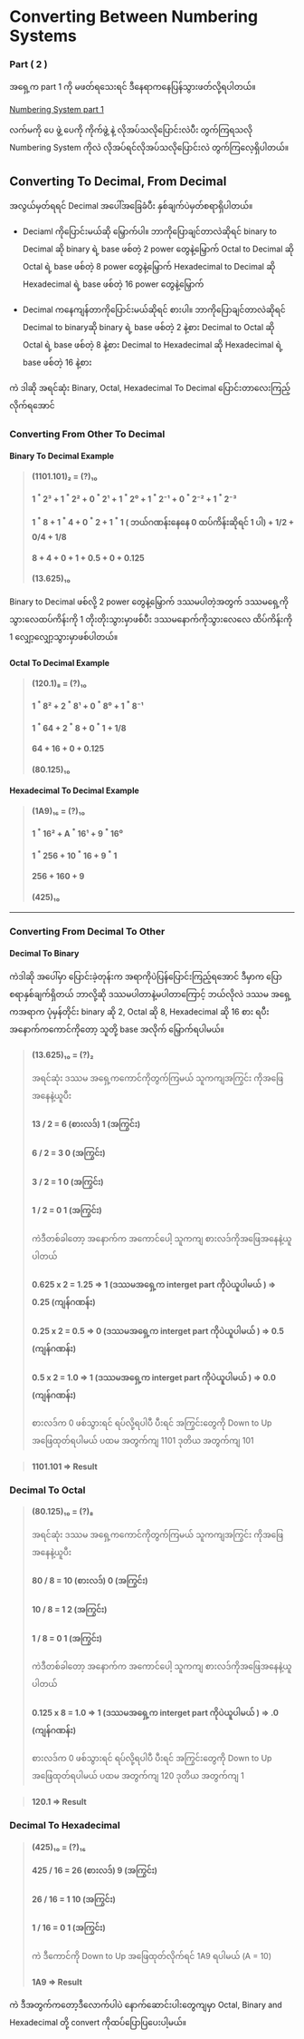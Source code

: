 # Converting Between Numbering Systems

### Part ( 2 )

အရှေ့က part 1 ကို မဖတ်ရသေးရင် ဒီနေရာကနေပြန်သွားဖတ်လို့ရပါတယ်။​

[Numbering System part 1](https://github.com/aungsannphyo/Data-Structure-And-Algorithms/blob/main/section-1/2-number-systems/number-system-part-1.md)

လက်မကို ပေ ဖွဲ့ ပေကို ကိုက်ဖွဲ့ နဲ့ လိုအပ်သလိုပြောင်းလဲပီး တွက်ကြရသလို Numbering System ကိုလဲ လိုအပ်ရင်လိုအပ်သလိုပြောင်းလဲ တွက်ကြလေ့ရှိပါတယ်။

## Converting To Decimal, From Decimal

အလွယ်မှတ်ရရင်  Decimal အပေါ်အခြေခံပီး နှစ်ချက်ပဲမှတ်စရာရှိပါတယ်။

- Deciaml ကိုပြောင်းမယ်ဆို မြှောက်ပါ။ ဘာကိုပြောချင်တာလဲဆိုရင်
    binary to Decimal ဆို binary ရဲ့ base ဖစ်တဲ့ 2 power တွေနဲ့မြှောက်
    Octal to Decimal ဆို Octal ရဲ့ base ဖစ်တဲ့ 8 power တွေနဲ့မြှောက်
    Hexadecimal to Decimal ဆို Hexadecimal ရဲ့ base ဖစ်တဲ့ 16 power တွေနဲ့မြှောက်

- Decimal ကနေကျန်တာကိုပြောင်းမယ်ဆိုရင် စားပါ။ ဘာကိုပြောချင်တာလဲဆိုရင်
    Decimal to binaryဆို binary ရဲ့ base ဖစ်တဲ့ 2  နဲ့စား
    Decimal to Octal ဆို Octal ရဲ့ base ဖစ်တဲ့ 8  နဲ့စား
    Decimal to Hexadecimal ဆို Hexadecimal ရဲ့ base ဖစ်တဲ့ 16  နဲ့စား

ကဲ ဒါဆို အရင်ဆုံး Binary, Octal, Hexadecimal To Decimal ပြောင်းတာလေးကြည့်လိုက်ရအောင်

### Converting From Other To Decimal

#### Binary To Decimal Example

 > #### (1101.101)₂ = (?)₁₀
 > #### 1 <sup>\*</sup> 2³ + 1 <sup>\*</sup> 2² + 0 <sup>\*</sup> 2¹ + 1 <sup>\*</sup> 2⁰ + 1 <sup>\*</sup> 2⁻¹ + 0 <sup>\*</sup> 2⁻² + 1 <sup>\*</sup> 2⁻³
 > #### 1 <sup>\*</sup> 8 + 1 <sup>\*</sup> 4 + 0 <sup>\*</sup> 2 + 1 <sup>\*</sup> 1 ( ဘယ်ဂဏန်းနေနေ 0 ထပ်ကိန်းဆိုရင် 1 ပါ) +​ 1/2 + 0/4 + 1/8
 > #### 8 + 4 + 0 + 1 + 0.5 + 0 + 0.125
 > #### (13.625)₁₀ 

Binary to Decimal ဖစ်လို့ 2 power တွေနဲ့မြှောက် ဒဿမပါတဲ့အတွက် ဒဿမရှေ့ကိုသွားလေထပ်ကိန်းကို 1 တိုးတိုးသွားမှာဖစ်ပီး ဒဿမနောက်ကိုသွားလေလေ ထိပ်ကိန်းကို 1 လျှော့လျှော့သွားမှာဖစ်ပါတယ်။

#### Octal To Decimal Example

 > #### (120.1)₈ = (?)₁₀
 > #### 1 <sup>\*</sup> 8² + 2 <sup>\*</sup> 8¹ + 0 <sup>\*</sup> 8⁰ + 1 <sup>\*</sup> 8⁻¹ 
 > #### 1 <sup>\*</sup> 64 + 2 <sup>\*</sup> 8 + 0 <sup>\*</sup> 1 + 1/8
 > #### 64 + 16 + 0 + 0.125
 > #### (80.125)₁₀ 


 #### Hexadecimal To Decimal Example

  > #### (1A9)₁₆ = (?)₁₀
 > #### 1 <sup>\*</sup> 16² + A <sup>\*</sup> 16¹ + 9 <sup>\*</sup> 16⁰ 
 > #### 1 <sup>\*</sup> 256 + 10 <sup>\*</sup> 16 + 9 <sup>\*</sup> 1 
 > #### 256 + 160 + 9
 > #### (425)₁₀ 

---

### Converting From Decimal To Other

#### Decimal To Binary

ကဲဒါဆို အပေါ်မှာ ပြောင်းခဲ့တုန်းက အရာကိုပဲပြန်ပြောင်းကြည့်ရအောင် ဒီမှာက ပြောစရာနှစ်ချက်ရှိတယ် ဘာလို့ဆို ဒဿမပါတာနဲ့မပါတာကြောင့် ဘယ်လိုလဲ ဒဿမ အရှေ့ကအရာက ပုံမှန်တိုင်း binary ဆို 2, Octal ဆို 8, Hexadecimal ဆို 16 စား ရပီး အနောက်ကကောင်ကိုတော့ သူတို့ base အလိုက် မြှောက်ရပါမယ်။

> #### (13.625)₁₀ = (?)₂
> အရင်ဆုံး ဒဿမ အရှေ့ကကောင်ကိုတွက်ကြမယ် သူကကျအကြွင်း ကိုအဖြေအနေနဲ့ယူပီး 
> #### 13 / 2  = 6    (စားလဒ်) 1 (အကြွင်း)
> #### 6 / 2   = 3            0 (အကြွင်း)
> #### 3 / 2   = 1            0 (အကြွင်း)
> #### 1 /  2  = 0            1 (အကြွင်း)
>
> ကဲဒီတစ်ခါတော့ အနောက်က အကောင်ပေါ့ သူကကျ စားလဒ်ကိုအဖြေအနေနဲ့ယူပါတယ်
> #### 0.625 x 2 = 1.25 => 1 (ဒဿမအရှေ့က interget part ကိုပဲယူပါမယ် ) => 0.25 (ကျန်ဂဏန်း)
> #### 0.25  x 2 = 0.5  => 0 (ဒဿမအရှေ့က interget part ကိုပဲယူပါမယ် ) => 0.5 (ကျန်ဂဏန်း)
> #### 0.5   x 2 = 1.0  => 1 (ဒဿမအရှေ့က interget part ကိုပဲယူပါမယ် ) => 0.0 (ကျန်ဂဏန်း)
>
> စားလဒ်က 0 ဖစ်သွားရင် ရပ်လို့ရပါပီ ပီးရင် အကြွင်းတွေကို Down to Up အဖြေထုတ်ရပါမယ်
> ပထမ အတွက်ကျ 1101
> ဒုတိယ အတွက်ကျ 101

> #### 1101.101 => Result


### Decimal To Octal

> #### (80.125)₁₀ = (?)₈
> အရင်ဆုံး ဒဿမ အရှေ့ကကောင်ကိုတွက်ကြမယ် သူကကျအကြွင်း ကိုအဖြေအနေနဲ့ယူပီး 
> #### 80 / 8  = 10    (စားလဒ်) 0 (အကြွင်း)
> #### 10 / 8   = 1            2 (အကြွင်း)
> #### 1 / 8   = 0            1 (အကြွင်း)
>
> ကဲဒီတစ်ခါတော့ အနောက်က အကောင်ပေါ့ သူကကျ စားလဒ်ကိုအဖြေအနေနဲ့ယူပါတယ်
> #### 0.125 x 8 = 1.0 => 1 (ဒဿမအရှေ့က interget part ကိုပဲယူပါမယ် ) => .0 (ကျန်ဂဏန်း)
>
> စားလဒ်က 0 ဖစ်သွားရင် ရပ်လို့ရပါပီ ပီးရင် အကြွင်းတွေကို Down to Up အဖြေထုတ်ရပါမယ်
> ပထမ အတွက်ကျ 120
> ဒုတိယ အတွက်ကျ 1

> #### 120.1 => Result


### Decimal To Hexadecimal

> #### (425)₁₀ = (?)₁₆
> 
> #### 425 / 16  = 26    (စားလဒ်) 9 (အကြွင်း)
> #### 26  / 16   = 1            10 (အကြွင်း)
> #### 1 / 16   = 0            1 (အကြွင်း)
>
> ကဲ ဒီကောင်ကို Down to Up အဖြေထုတ်လိုက်ရင် 1A9 ရပါမယ် (A = 10)
> #### 1A9 => Result


ကဲ ဒီအတွက်ကတော့ဒီလောက်ပါပဲ နောက်ဆောင်းပါးတွေကျမှာ Octal, Binary and Hexadecimal တို့ convert ကိုထပ်ပြောပြပေးပါ့မယ်။